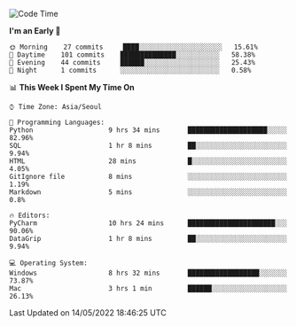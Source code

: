  <!--START_SECTION:waka-->
![Code Time](http://img.shields.io/badge/Code%20Time-199%20hrs%2048%20mins-blue)

**I'm an Early 🐤** 

```text
🌞 Morning    27 commits     ████░░░░░░░░░░░░░░░░░░░░░   15.61% 
🌆 Daytime    101 commits    ██████████████░░░░░░░░░░░   58.38% 
🌃 Evening    44 commits     ██████░░░░░░░░░░░░░░░░░░░   25.43% 
🌙 Night      1 commits      ░░░░░░░░░░░░░░░░░░░░░░░░░   0.58%

```


📊 **This Week I Spent My Time On** 

```text
⌚︎ Time Zone: Asia/Seoul

💬 Programming Languages: 
Python                   9 hrs 34 mins       ████████████████████░░░░░   82.96% 
SQL                      1 hr 8 mins         ██░░░░░░░░░░░░░░░░░░░░░░░   9.94% 
HTML                     28 mins             █░░░░░░░░░░░░░░░░░░░░░░░░   4.05% 
GitIgnore file           8 mins              ░░░░░░░░░░░░░░░░░░░░░░░░░   1.19% 
Markdown                 5 mins              ░░░░░░░░░░░░░░░░░░░░░░░░░   0.8%

🔥 Editors: 
PyCharm                  10 hrs 24 mins      ██████████████████████░░░   90.06% 
DataGrip                 1 hr 8 mins         ██░░░░░░░░░░░░░░░░░░░░░░░   9.94%

💻 Operating System: 
Windows                  8 hrs 32 mins       ██████████████████░░░░░░░   73.87% 
Mac                      3 hrs 1 min         ██████░░░░░░░░░░░░░░░░░░░   26.13%

```


 Last Updated on 14/05/2022 18:46:25 UTC
<!--END_SECTION:waka-->
